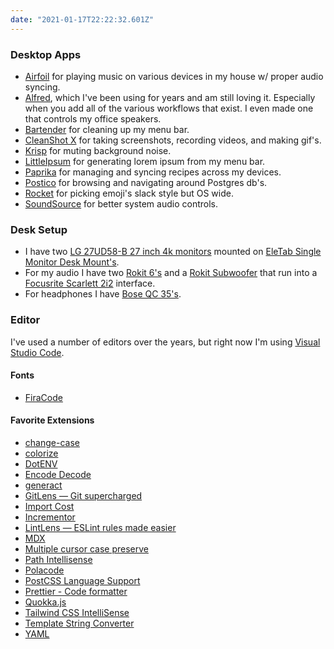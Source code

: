 ```yaml
---
date: "2021-01-17T22:22:32.601Z"
---
```


### Desktop Apps

- [Airfoil](https://rogueamoeba.com/airfoil/mac/) for playing music on various devices in my house w/ proper audio syncing.
- [Alfred](https://www.alfredapp.com/), which I've been using for years and am still loving it. Especially when you add all of the various workflows that exist. I even made one that controls my office speakers.
- [Bartender](https://www.macbartender.com/) for cleaning up my menu bar.
- [CleanShot X](https://cleanshot.com/) for taking screenshots, recording videos, and making gif's.
- [Krisp](https://krisp.ai/) for muting background noise.
- [LittleIpsum](https://apps.apple.com/us/app/littleipsum/id405772121?mt=12) for generating lorem ipsum from my menu bar.
- [Paprika](https://www.paprikaapp.com/) for managing and syncing recipes across my devices.
- [Postico](https://eggerapps.at/postico/) for browsing and navigating around Postgres db's.
- [Rocket](http://matthewpalmer.net/rocket/) for picking emoji's slack style but OS wide.
- [SoundSource](https://rogueamoeba.com/soundsource/) for better system audio controls.

### Desk Setup

- I have two [LG 27UD58-B 27 inch 4k monitors](https://amazon.com/gp/product/B01IRQAYPE?tag=jonstuebe02-20) mounted on [EleTab Single Monitor Desk Mount's](https://amazon.com/gp/product/B07BF76ZG1?tag=jonstuebe02-20).
- For my audio I have two [Rokit 6's](https://www.amazon.com/KRK-RP6G3-Powered-Studio-Monitor/dp/B00EO5Q6L4?tag=jonstuebe02-20) and a [Rokit Subwoofer](https://www.amazon.com/KRK-Watt-Powered-Studio-Subwoofer/dp/B01I46H3FQ?tag=jonstuebe02-20) that run into a [Focusrite Scarlett 2i2](https://www.amazon.com/Focusrite-Scarlett-Audio-Interface-Tools/dp/B07QR73T66?tag=jonstuebe02-20) interface.
- For headphones I have [Bose QC 35's](https://www.amazon.com/Bose-QuietComfort-Wireless-Headphones-Cancelling/dp/B0756CYWWD?tag=jonstuebe02-20).

### Editor

I've used a number of editors over the years, but right now I'm using [Visual Studio Code](https://code.visualstudio.com/).

#### Fonts

- [FiraCode](https://github.com/tonsky/FiraCode)

#### Favorite Extensions

- [change-case](https://marketplace.visualstudio.com/items?itemName=wmaurer.change-case)
- [colorize](https://marketplace.visualstudio.com/items?itemName=kamikillerto.vscode-colorize)
- [DotENV](https://marketplace.visualstudio.com/items?itemName=mikestead.dotenv)
- [Encode Decode](https://marketplace.visualstudio.com/items?itemName=mitchdenny.ecdc)
- [generact](https://marketplace.visualstudio.com/items?itemName=Dennitz.vscode-generact)
- [GitLens — Git supercharged](https://marketplace.visualstudio.com/items?itemName=eamodio.gitlens)
- [Import Cost](https://marketplace.visualstudio.com/items?itemName=wix.vscode-import-cost)
- [Incrementor](https://marketplace.visualstudio.com/items?itemName=nmsmith89.incrementor)
- [LintLens — ESLint rules made easier](https://marketplace.visualstudio.com/items?itemName=ghmcadams.lintlens)
- [MDX](https://marketplace.visualstudio.com/items?itemName=silvenon.mdx)
- [Multiple cursor case preserve](https://marketplace.visualstudio.com/items?itemName=Cardinal90.multi-cursor-case-preserve)
- [Path Intellisense](https://marketplace.visualstudio.com/items?itemName=christian-kohler.path-intellisense)
- [Polacode](https://marketplace.visualstudio.com/items?itemName=pnp.polacode)
- [PostCSS Language Support](https://marketplace.visualstudio.com/items?itemName=csstools.postcss)
- [Prettier - Code formatter](https://marketplace.visualstudio.com/items?itemName=esbenp.prettier-vscode)
- [Quokka.js](https://marketplace.visualstudio.com/items?itemName=WallabyJs.quokka-vscode)
- [Tailwind CSS IntelliSense](https://marketplace.visualstudio.com/items?itemName=bradlc.vscode-tailwindcss)
- [Template String Converter](https://marketplace.visualstudio.com/items?itemName=meganrogge.template-string-converter)
- [YAML](https://marketplace.visualstudio.com/items?itemName=redhat.vscode-yaml)
